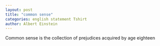```yaml
---
layout: post
title: "common sense"
categories: english statement Tshirt
author: Albert Einstein
---
```


Common sense is the collection of prejudices acquired by age eighteen
